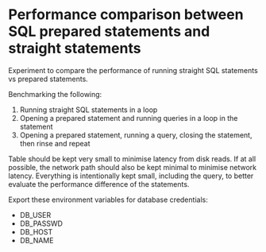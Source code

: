 # Performance comparison between SQL prepared statements and straight statements

Experiment to compare the performance of running straight SQL statements vs prepared statements.

Benchmarking the following:
1. Running straight SQL statements in a loop
1. Opening a prepared statement and running queries in a loop in the statement
1. Opening a prepared statement, running a query, closing the statement, then rinse and repeat

Table should be kept very small to minimise latency from disk reads. If at all possible, the network path should also be kept minimal to minimise network latency. Everything is intentionally kept small, including the query, to better evaluate the performance difference of the statements.

Export these environment variables for database credentials:
- DB_USER
- DB_PASSWD
- DB_HOST
- DB_NAME
